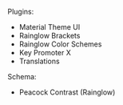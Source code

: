 Plugins:
- Material Theme UI
- Rainglow Brackets
- Rainglow Color Schemes
- Key Promoter X
- Translations

Schema:
- Peacock Contrast (Rainglow)